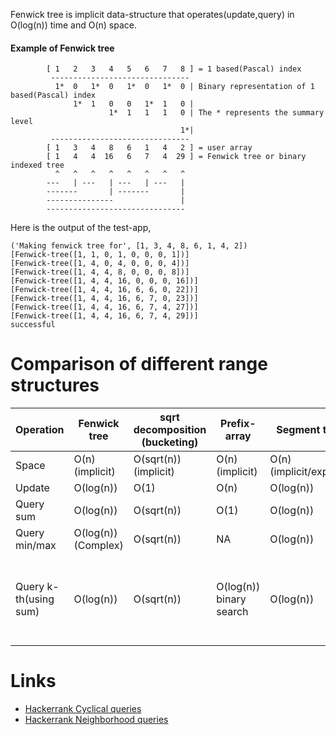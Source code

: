 
Fenwick tree is implicit data-structure that operates(update,query) in O(log(n)) time and O(n) space.

#### Example of Fenwick tree

```
        [ 1   2   3   4   5   6   7   8 ] = 1 based(Pascal) index
         -------------------------------
          1*  0   1*  0   1*  0   1*  0 | Binary representation of 1 based(Pascal) index
              1*  1   0   0   1*  1   0 |
                      1*  1   1   1   0 | The * represents the summary level
                                      1*|
         -------------------------------
        [ 1   3   4   8   6   1   4   2 ] = user array
        [ 1   4   4  16   6   7   4  29 ] = Fenwick tree or binary indexed tree
          ^   ^   ^   ^   ^   ^   ^   ^
        ---   | ---   | ---   | ---   |
        -------       | -------       |
        ---------------               |
        -------------------------------
```

Here is the output of the test-app,

```
('Making fenwick tree for', [1, 3, 4, 8, 6, 1, 4, 2])
[Fenwick-tree([1, 1, 0, 1, 0, 0, 0, 1])]
[Fenwick-tree([1, 4, 0, 4, 0, 0, 0, 4])]
[Fenwick-tree([1, 4, 4, 8, 0, 0, 0, 8])]
[Fenwick-tree([1, 4, 4, 16, 0, 0, 0, 16])]
[Fenwick-tree([1, 4, 4, 16, 6, 6, 0, 22])]
[Fenwick-tree([1, 4, 4, 16, 6, 7, 0, 23])]
[Fenwick-tree([1, 4, 4, 16, 6, 7, 4, 27])]
[Fenwick-tree([1, 4, 4, 16, 6, 7, 4, 29])]
successful
```


Comparison of different range structures
===========================================

 Operation            | Fenwick tree                  | sqrt decomposition (bucketing)| Prefix-array                 | Segment tree                   | Lazy Propagation Seg. tree  | Quick Select             | Heap (binary)
 ---                  | ---                           | ---                           | ---                          | ---                            | ---                         | ---                      | ---
 Space                | O(n) (implicit)               | O(sqrt(n)) (implicit)         | O(n) (implicit)              | O(n) (implicit/explicit)       | O(n) (implicit/explicit)    | O(n) (implicit)          | O(n) (implicit)
 Update               | O(log(n))                     | O(1)                          | O(n)                         | O(log(n))                      | O(1)                        | 1                        | O(log(n))
 Query sum            | O(log(n))                     | O(sqrt(n))                    | O(1)                         | O(log(n))                      | O(log(n))                   | NA                       | NA
 Query min/max        | O(log(n)) (Complex)           | O(sqrt(n))                    | NA                           | O(log(n))                      | O(log(n))                   | O(n)                     | O(1) (not ranged)
 Query k-th(using sum)| O(log(n))                     | O(sqrt(n))                    | O(log(n)) binary search      | O(log(n))                      | O(log(n))                   | O(k)                     | O(k log n) (pop k elements), or `3*k` refer to Skiena book

Links
======

- [Hackerrank Cyclical queries](https://www.hackerrank.com/contests/w38/challenges/cyclical-queries/problem)
- [Hackerrank Neighborhood queries](https://www.hackerrank.com/contests/w38/challenges/neighborhood-queries)
 

